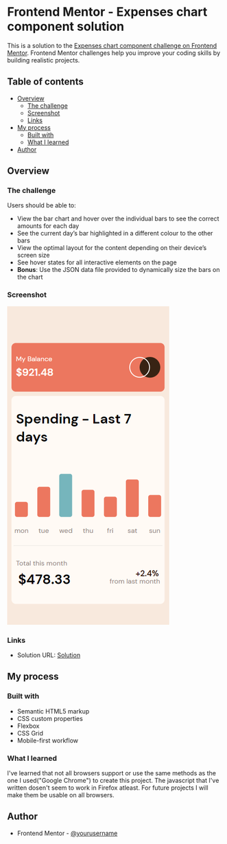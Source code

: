 # Frontend Mentor - Expenses chart component solution

This is a solution to the [Expenses chart component challenge on Frontend Mentor](https://www.frontendmentor.io/challenges/expenses-chart-component-e7yJBUdjwt). Frontend Mentor challenges help you improve your coding skills by building realistic projects.

## Table of contents

- [Overview](#overview)
  - [The challenge](#the-challenge)
  - [Screenshot](#screenshot)
  - [Links](#links)
- [My process](#my-process)
  - [Built with](#built-with)
  - [What I learned](#what-i-learned)
- [Author](#author)

## Overview

### The challenge

Users should be able to:

- View the bar chart and hover over the individual bars to see the correct amounts for each day
- See the current day’s bar highlighted in a different colour to the other bars
- View the optimal layout for the content depending on their device’s screen size
- See hover states for all interactive elements on the page
- **Bonus**: Use the JSON data file provided to dynamically size the bars on the chart

### Screenshot

![](./images/Solution.png)

### Links

- Solution URL: [Solution]([https://your-solution-url.com](https://github.com/Programmatony/FrontendMentor-Projects/tree/main/expenses-chart-component-main))

## My process

### Built with

- Semantic HTML5 markup
- CSS custom properties
- Flexbox
- CSS Grid
- Mobile-first workflow

### What I learned

I've learned that not all browsers support or use the same methods as the one I used("Google Chrome") to create this project.
The javascript that I've written dosen't seem to work in Firefox atleast. For future projects I will make them be usable on all browsers.

## Author

- Frontend Mentor - [@yourusername](https://www.frontendmentor.io/profile/Programmatony)
